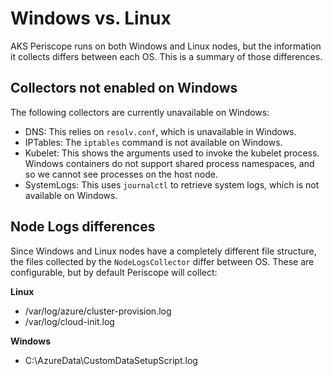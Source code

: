 # Windows vs. Linux

AKS Periscope runs on both Windows and Linux nodes, but the information it collects differs between each OS. This is a summary of those differences.

## Collectors not enabled on Windows

The following collectors are currently unavailable on Windows:

- DNS: This relies on `resolv.conf`, which is unavailable in Windows.
- IPTables: The `iptables` command is not available on Windows.
- Kubelet: This shows the arguments used to invoke the kubelet process. Windows containers do not support shared process namespaces, and so we cannot see processes on the host node.
- SystemLogs: This uses `journalctl` to retrieve system logs, which is not available on Windows.

## Node Logs differences

Since Windows and Linux nodes have a completely different file structure, the files collected by the `NodeLogsCollector` differ between OS. These are configurable, but by default Periscope will collect:

**Linux**
- /var/log/azure/cluster-provision.log
- /var/log/cloud-init.log

**Windows**
- C:\AzureData\CustomDataSetupScript.log
